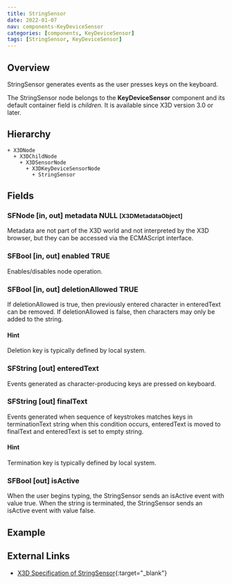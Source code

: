 ```yaml
---
title: StringSensor
date: 2022-01-07
nav: components-KeyDeviceSensor
categories: [components, KeyDeviceSensor]
tags: [StringSensor, KeyDeviceSensor]
---
```

<style>
.post h3 {
  word-spacing: 0.2em;
}
</style>

## Overview

StringSensor generates events as the user presses keys on the keyboard.

The StringSensor node belongs to the **KeyDeviceSensor** component and its default container field is *children.* It is available since X3D version 3.0 or later.

## Hierarchy

```
+ X3DNode
  + X3DChildNode
    + X3DSensorNode
      + X3DKeyDeviceSensorNode
        + StringSensor
```

## Fields

### SFNode [in, out] **metadata** NULL <small>[X3DMetadataObject]</small>

Metadata are not part of the X3D world and not interpreted by the X3D browser, but they can be accessed via the ECMAScript interface.

### SFBool [in, out] **enabled** TRUE

Enables/disables node operation.

### SFBool [in, out] **deletionAllowed** TRUE

If deletionAllowed is true, then previously entered character in enteredText can be removed. If deletionAllowed is false, then characters may only be added to the string.

#### Hint

Deletion key is typically defined by local system.

### SFString [out] **enteredText**

Events generated as character-producing keys are pressed on keyboard.

### SFString [out] **finalText**

Events generated when sequence of keystrokes matches keys in terminationText string when this condition occurs, enteredText is moved to finalText and enteredText is set to empty string.

#### Hint

Termination key is typically defined by local system.

### SFBool [out] **isActive**

When the user begins typing, the StringSensor sends an isActive event with value true. When the string is terminated, the StringSensor sends an isActive event with value false.

## Example

<x3d-canvas src="https://create3000.github.io/media/examples/KeyDeviceSensor/StringSensor/StringSensor.x3d"></x3d-canvas>

## External Links

- [X3D Specification of StringSensor](https://www.web3d.org/documents/specifications/19775-1/V4.0/Part01/components/keyboard.html#StringSensor){:target="_blank"}
